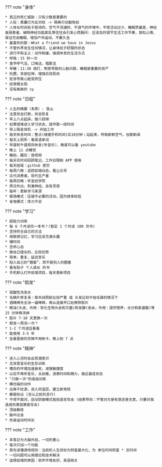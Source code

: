
??? note "身体"

    * 真正的死亡威胁：只有少数是重要的
    * 人权：愚蠢行为反对权 -> 隔离行动豁免权
    * 人体长时间处于密闭的、空气不流通的、不透气的环境中，平常活动过少、睡眠质量差、神经衰弱患者、植物神经功能紊乱等往往会引发心慌胸闷: 应该及时调节生活工作节奏，放松心情、保证充足睡眠、增加户外运动，不要久坐
    * 最喜欢的歌：What a Friend we have in Jesus
    * 不管外界发生任何情况，让身体处于舒服的状态
    * 进行平和主义：动作和缓，强调休息的生活方式
    * 呼吸：15 秒一次
    * 食字呼气法，口哨法，唱歌法
    * 早睡：11:30 熄灯，熬夜导致的心脏问题，睡眠是重要的资产
    * 托腮，背部拉伸，增强后背肌肉
    * 驼背导致心脏受挤压
    * 经常晒太阳
    * 没有画面的 sy

??? note "日程"

    * 人生的精要（本质）: 登山
    * 注意状态打断，状态恢复
    * 早上八点起床，做八段锦
    * 如果很难进入学习状态，就哼歌一段时间
    * 带上隔音耳机 -> 开始工作
    * 每天休息时间：整点(根据手机时间)后10分钟；站起来，呼吸新鲜空气，谷歌新闻
    * 每天上厕所：看英语单词
    * 早餐和午餐视同休息(听音乐)，晚餐可以看 youtube
    * 晚上 11 点睡觉
    * 睡前，醒后：放视频
    * 每天花时间回顾笔记，工作日限制 APP 使用
    * 每天结尾：github 提交
    * 每周六晚：追踪前端动态，看公众号
    * 古代消费者，现代生产者
    * 每周日晚：听圣经学院
    * 周日外出，刺激神经，会有灵感
    * 每年：更新学习来源
    * 极简模式：压缩不必要的活动，因为效率较低
    * 省电模式：体力不足

??? note "学习"

    * 超能力训练
    * 每 6 个月读完一本书？(暂定 1 个月读 100 页书)
    * 坚持符合自己的方法
    * 用联想记忆，学习应该充满乐趣
    * 赚时间
    * 空杯心态
    * 做自己擅长的，比较优势
    * 简单，重复，延迟享乐
    * 陷入自己的“圈套”，而不是别人的圈套
    * 看有助于 个人成长 的书
    * 手机默认打开前端项目，每天更新项目

??? note "假发"

    * 弱酸性洗发水
    * 毛鳞片修复液：紫外线照射比较严重 或 头发比较干枯毛躁的情况下
    * 酒精棉先全涂一遍稀释，再从连接开口处擦除胶片
    * 精油(头皮，作用：软化生物头皮和灭菌)和发膜(发丝，作用：提供营养，水分和氨基酸)等 15 分钟再洗掉
    * 胶片 7-10 天更换一次
    * 假发一周洗一次？
    * 1-2 个月进店看看
    * 能使用 3-5 年
    * 坐最里面的货梯不用刷卡，晚上到 7 点

??? note "精神"

    * 进入心流时会出现潜意识
    * 无背景音乐的生存训练
    * 嘈杂的环境加速衰老，减慢敏捷度
    * 以后不再听音乐，太幼稚，浪费时间和精力，接近最佳状态
    * "只做一次"的高级训练
    * 模仿猫的动作
    * 远离干扰源，进入同温层，建立新常规
    * 撕毁协议 (否认之前的言行)
    * 不得不面对，启动防御模式抵挡语言攻击 (结果导向：不管对方是有意还是无意，只要对我造成伤害就算是攻击)
    * 顶级教练
    * 脑中议会
    * 热身运动时间长

??? note "工作"

    * 本笔记为大脑外挂，一切的重心
    * 每次只加一个功能
    * 首先读懂游戏规则：当前的人生目标为财富最大化，为 单位时间财富 * 总时间
    * 一切问题可以用理论和技术解决
    * 选择前端的原因：软件环境友好，英语相关


